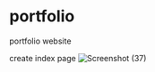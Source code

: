 # portfolio
portfolio website

create index page
![Screenshot (37)](https://github.com/SanskrutiDev/portfolio/assets/119875384/e0bc2ac0-b2fd-462e-96a2-5e7c86691cf7)


